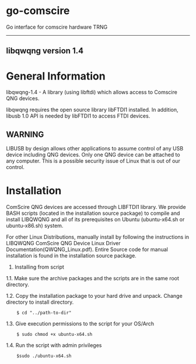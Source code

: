 # go-comscire
Go interface for comscire hardware TRNG


 
--------------------------------------------------------------------------------
libqwqng version 1.4
--------------------------------------------------------------------------------

General Information
===================

libqwqng-1.4 - A library (using libftdi) which allows access to Comscire 
QNG devices.

libqwqng requires the open source library libFTDI1 installed. 
In addition, libusb 1.0 API is needed by libFTDI1 to access FTDI devices. 

## **WARNING** 
LIBUSB by design allows other applications to assume control 
of any USB device including QNG devices. Only one QNG device can be attached 
to any computer. This is a possible security issue of Linux that is out of 
our control. 



Installation
============

ComScire QNG devices are accessed through LIBFTDI1 library. We provide BASH 
scripts (located in the installation source package) to compile and install 
LIBQWQNG and all of its prerequisites on Ubuntu (ubuntu-x64.sh or ubuntu-x86.sh) system. 

For other Linux Distributions, manually install by following the instructions in 
LIBQWQNG ComScire QNG Device Linux Driver Documentation(QWQNG_Linux.pdf). 
Entire Source code for manual installation is found in the installation source package.

1. Installing from script

1.1.	Make sure the archive packages and the scripts are in the same root directory.

1.2.	Copy the installation package to your hard drive and unpack. 
		Change directory to install directory.
		
		$ cd "../path-to-dir"
		
1.3.	Give execution permissions to the script for your OS/Arch

		$ sudo chmod +x ubuntu-x64.sh

1.4.	Run the script with admin privileges

		$sudo ./ubuntu-x64.sh		
		

